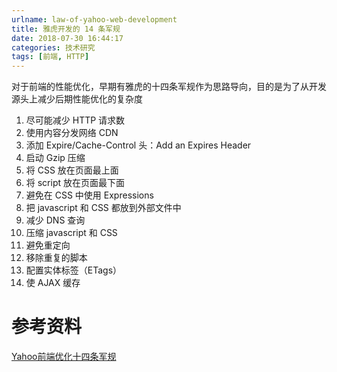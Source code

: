 ```yaml
---
urlname: law-of-yahoo-web-development
title: 雅虎开发的 14 条军规
date: 2018-07-30 16:44:17
categories: 技术研究
tags: [前端, HTTP]
---
```


对于前端的性能优化，早期有雅虎的十四条军规作为思路导向，目的是为了从开发源头上减少后期性能优化的复杂度

<!--more-->

1. 尽可能减少 HTTP 请求数
2. 使用内容分发网络 CDN
3. 添加 Expire/Cache-Control 头：Add an Expires Header
4. 启动 Gzip 压缩
5. 将 CSS 放在页面最上面
6. 将 script 放在页面最下面
7. 避免在 CSS 中使用 Expressions
8. 把 javascript 和 CSS 都放到外部文件中
9. 减少 DNS 查询
10. 压缩 javascript 和 CSS
11. 避免重定向
12. 移除重复的脚本
13. 配置实体标签（ETags）
14. 使 AJAX 缓存

# 参考资料

[Yahoo前端优化十四条军规](http://developer.51cto.com/art/201207/347525_all.htm)